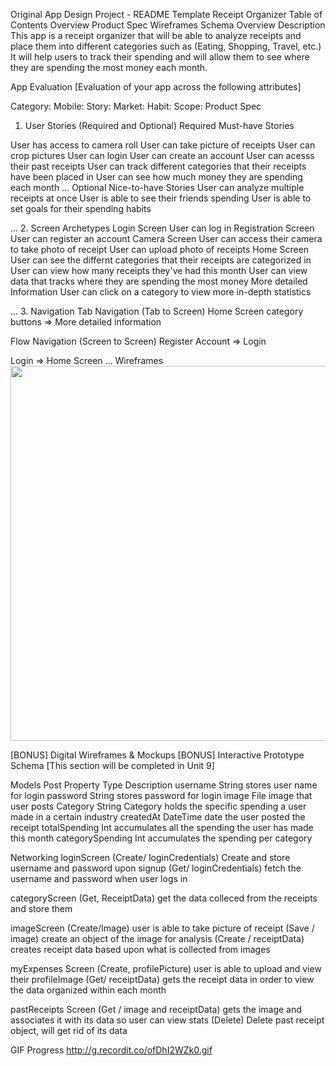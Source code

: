 Original App Design Project - README Template
Receipt Organizer
Table of Contents
Overview
Product Spec
Wireframes
Schema
Overview
Description
This app is a receipt organizer that will be able to analyze receipts and place them into different categories such as (Eating, Shopping, Travel, etc.) It will help users to track their spending and will allow them to see where they are spending the most money each month. 

App Evaluation
[Evaluation of your app across the following attributes]

Category:
Mobile:
Story:
Market:
Habit:
Scope:
Product Spec
1. User Stories (Required and Optional)
Required Must-have Stories

User has access to camera roll
User can take picture of receipts
User can crop pictures
User can login
User can create an account
User can acesss their past receipts
User can track different categories that their receipts have been placed in
User can see how much money they are spending each month
…
Optional Nice-to-have Stories
User can analyze multiple receipts at once
User is able to see their friends spending
User is able to set goals for their spending habits


…
2. Screen Archetypes
Login Screen
  User can log in
Registration Screen
  User can register an account
Camera Screen
  User can access their camera to take photo of receipt
  User can upload photo of receipts
Home Screen
  User can see the differnt categories that their receipts are categorized in
  User can view how many receipts they've had this month
  User can view data that tracks where they are spending the most money
More detailed Information
  User can click on a category to view more in-depth statistics

…
3. Navigation
Tab Navigation (Tab to Screen)
Home Screen category buttons =>
More detailed information

Flow Navigation (Screen to Screen)
Register Account =>
Login

Login =>
Home Screen
…
Wireframes
<img src="https://i.imgur.com/8RmjiCV.png" width=600>


[BONUS] Digital Wireframes & Mockups
[BONUS] Interactive Prototype
Schema
[This section will be completed in Unit 9]

Models
Post
Property	        Type	     Description
username	       String	         stores user name for login
password	       String           stores password for login
image	            File	           image that user posts
Category         String	        Category holds the specific spending a user made in a certain industry
createdAt	      DateTime	      date the user posted the receipt
totalSpending     Int         accumulates all the spending the user has made this month
categorySpending   Int         accumulates the spending per category


Networking
loginScreen
(Create/ loginCredentials) Create and store username and password upon signup
(Get/ loginCredentials) fetch the username and password when user logs in

categoryScreen
(Get, ReceiptData) get the data colleced from the receipts and store them 

imageScreen
(Create/Image) user is able to take picture of receipt
(Save / image) create an object of the image for analysis
(Create / receiptData) creates receipt data based upon what is collected from images

myExpenses Screen
(Create, profilePicture) user is able to upload and view their profileImage
(Get/ receiptData) gets the receipt data in order to view the data organized within each month

pastReceipts Screen
(Get / image and receiptData) gets the image and associates it with its data so user can view stats
(Delete) Delete past receipt object, will get rid of its data 


GIF Progress
http://g.recordit.co/ofDhI2WZk0.gif
